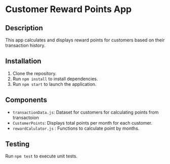 # Customer Reward Points App

## Description
This app calculates and displays reward points for customers based on their transaction history.

## Installation
1. Clone the repository.
2. Run `npm install` to install dependencies.
3. Run `npm start` to launch the application.

## Components
- `transactionData.js`: Dataset for customers for calculating points from transactoion
- `CustomerPoints`: Displays total points per month for each customer.
- `rewardCalulator.js` : Functions to calculate point by months.


## Testing
Run `npm test` to execute unit tests.

